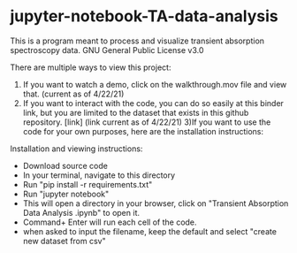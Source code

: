 # jupyter-notebook-TA-data-analysis
This is a program meant to process and visualize transient absorption spectroscopy data.
GNU General Public License v3.0

There are multiple ways to view this project:

1) If you want to watch a demo, click on the walkthrough.mov file and view that. (current as of 4/22/21)
2) If you want to interact with the code, you can do so easily at this binder link, but you are limited to the dataset that exists in this github repository.
[link]
(link current as of 4/22/21)
3)If you want to use the code for your own purposes, here are the installation instructions:

Installation and viewing instructions:
- Download source code
- In your terminal, navigate to this directory
- Run "pip install -r requirements.txt"
- Run "jupyter notebook"
- This will open a directory in your browser, click on "Transient Absorption Data Analysis .ipynb" to open it.
- Command+ Enter will run each cell of the code.
- when asked to input the filename, keep the default and select "create new dataset from csv"
